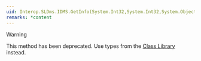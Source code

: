 ```yaml
---
uid: Interop.SLDms.IDMS.GetInfo(System.Int32,System.Int32,System.Object@)
remarks: *content
---
```


> [!WARNING]
> This method has been deprecated. Use types from the [Class Library](xref:ClassLibraryIntroduction) instead.
